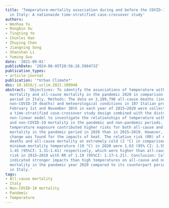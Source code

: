 ```yaml
---
title: 'Temperature-mortality association during and before the COVID-19 pandemic
  in Italy: A nationwide time-stratified case-crossover study'
authors:
- Wenhua Yu
- Rongbin Xu
- Tingting Ye
- Chunlei Han
- Zhuying Chen
- Jiangning Song
- Shanshan Li
- Yuming Guo
date: '2021-09-01'
publishDate: '2024-06-05T20:56:28.598473Z'
publication_types:
- article-journal
publication: '*Urban Climate*'
doi: 10.1016/j.uclim.2021.100948
abstract: 'Objectives: To identify the associations of temperature with non-COVID-19
  mortality and all-cause mortality in the pandemic 2020 in comparison with the non-COVID-19
  period in Italy. Methods: The data on 3,189,790 all-cause deaths (including 3,134,137
  non-COVID-19 deaths) and meteorological conditions in 107 Italian provinces between
  February 1st and November 30th in each year of 2015–2020 were collected. We employed
  a time-stratified case-crossover study design combined with the distributed lag
  non-linear model to investigate the relationships of temperature with all-cause
  and non-COVID-19 mortality in the pandemic and non-pandemic periods. Results: Cold
  temperature exposure contributed higher risks for both all-cause and non-COVID-19
  mortality in the pandemic period in 2020 than in 2015–2019. However, no different
  change was found for the impacts of heat. The relative risk (RR) of non-COVID-19
  deaths and all-cause mortality at extremely cold (2 °C) in comparison with the estimated
  minimum mortality temperature (19 °C) in 2020 were 1.63 (95% CI: 1.55–1.72) and
  1.45 (95%CI: 1.31–1.61) respectively, which were higher than all-cause mortality
  risk in 2015–2019 with RR of 1.19 (95%CI: 1.17–1.21). Conclusion: Cold exposure
  indicated stronger impacts than high temperatures on all-cause and non-COVID-19
  mortality in the pandemic year 2020 compared to its counterpart period in 2015–2019
  in Italy.'
tags:
- All-cause mortality
- Italy
- Non-COVID-19 mortality
- Pandemic
- Temperature
---
```

